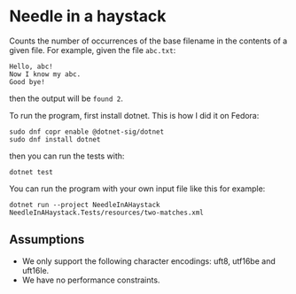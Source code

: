 # Needle in a haystack
Counts the number of occurrences of the base filename in the contents of a given
file. For example, given the file `abc.txt`:
```
Hello, abc!
Now I know my abc.
Good bye!
```
then the output will be `found 2`.

To run the program, first install dotnet. This is how I did it on Fedora:
```
sudo dnf copr enable @dotnet-sig/dotnet
sudo dnf install dotnet
```

then you can run the tests with:
```
dotnet test
```

You can run the program with your own input file like this for example:
```
dotnet run --project NeedleInAHaystack NeedleInAHaystack.Tests/resources/two-matches.xml
```

## Assumptions
* We only support the following character encodings: uft8, utf16be and uft16le.
* We have no performance constraints.